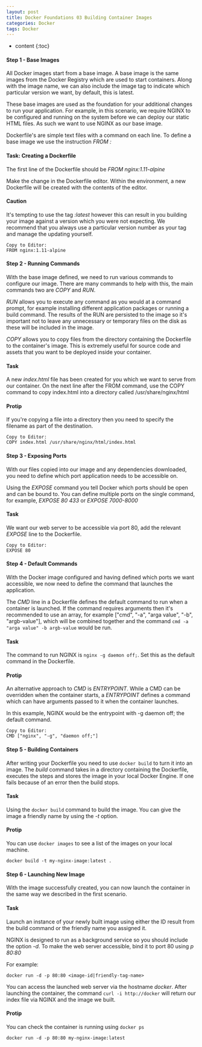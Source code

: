 ```yaml
---
layout: post
title: Docker Foundations 03 Building Container Images 
categories: Docker
tags: Docker
---
```


* content
{:toc}







#### Step 1 - Base Images

All Docker images start from a base image. A base image is the 
same images from the Docker Registry which are used to start containers.
 Along with the image name, we can also include the image tag to 
indicate which particular version we want, by default, this is latest.

These base images are used as the foundation for your additional 
changes to run your application. For example, in this scenario, we 
require NGINX to be configured and running on the system before we can 
deploy our static HTML files. As such we want to use NGINX as our base 
image.

Dockerfile's are simple text files with a command on each line. To define a base image we use the instruction *FROM <image-name>:<tag>*

#### Task: Creating a Dockerfile

The first line of the Dockerfile should be *FROM nginx:1.11-alpine*

Make the change in the Dockerfile editor. Within the environment, a 
new Dockerfile will be created with the contents of the editor.

#### Caution

It's tempting to use the tag *:latest* however this can result
 in you building your image against a version which you were not 
expecting. We recommend that you always use a particular version number 
as your tag and manage the updating yourself.

    Copy to Editor: 
    FROM nginx:1.11-alpine


        
        
        

#### Step 2 - Running Commands

With the base image defined, we need to run various commands to
 configure our image. There are many commands to help with this, the 
main commands two are *COPY* and *RUN*.

*RUN <command>* allows you to execute any command as you
 would at a command prompt, for example installing different application
 packages or running a build command. The results of the RUN are 
persisted to the image so it's important not to leave any unnecessary or
 temporary files on the disk as these will be included in the image.

*COPY <src> <dest>* allows you to copy files from 
the directory containing the Dockerfile to the container's image. This 
is extremely useful for source code and assets that you want to be 
deployed inside your container.

#### Task

A new *index.html* file has been created for you which we want
 to serve from our container. On the next line after the FROM command, 
use the COPY command to copy index.html into a directory called 
/usr/share/nginx/html

#### Protip

If you're copying a file into a directory then you need to specify the filename as part of the destination.

    Copy to Editor:
    COPY index.html /usr/share/nginx/html/index.html


        
        
        

#### Step 3 - Exposing Ports

With our files copied into our image and any dependencies 
downloaded, you need to define which port application needs to be 
accessible on.

Using the *EXPOSE <port>* command you tell Docker which 
ports should be open and can be bound to. You can define multiple ports 
on the single command, for example, *EXPOSE 80 433* or *EXPOSE 7000-8000*

#### Task

We want our web server to be accessible via port 80, add the relevant *EXPOSE* line to the Dockerfile.

    Copy to Editor:
    EXPOSE 80


        
        
        

#### Step 4 - Default Commands

With the Docker image configured and having defined which ports
 we want accessible, we now need to define the command that launches the
 application.

The *CMD* line in a Dockerfile defines the default command to 
run when a container is launched. If the command requires arguments then
 it's recommended to use an array, for example ["cmd", "-a", "arga 
value", "-b", "argb-value"], which will be combined together and the 
command `cmd -a "arga value" -b argb-value` would be run.

#### Task

The command to run NGINX is `nginx -g daemon off;`.  Set this as the default command in the Dockerfile.

#### Protip

An alternative approach to *CMD* is *ENTRYPOINT*. While a CMD can be overridden when the container starts, a *ENTRYPOINT* defines a command which can have arguments passed to it when the container launches. 

In this example, NGINX would be the entrypoint with -g daemon off; the default command.

    Copy to Editor:
    CMD ["nginx", "-g", "daemon off;"]


        
        
        

#### Step 5 - Building Containers

After writing your Dockerfile you need to use `docker build` to turn it into an image. The *build*
 command takes in a directory containing the Dockerfile, executes the 
steps and stores the image in your local Docker Engine. If one fails 
because of an error then the build stops.

#### Task

Using the `docker build` command to build the image. You can give the image a friendly name by using the *-t <name>* option.

#### Protip

You can use `docker images` to see a list of the images on your local machine.

`docker build -t my-nginx-image:latest .`


        
        
        

#### Step 6 - Launching New Image

With the image successfully created, you can now launch the container in the same way we described in the first scenario.

#### Task

Launch an instance of your newly built image using either the ID 
result from the build command or the friendly name you assigned it.

NGINX is designed to run as a background service so you should include the option *-d*.  To make the web server accessible, bind it to port 80 using *p 80:80*

For example:

`docker run -d -p 80:80 <image-id|friendly-tag-name>`

You can access the launched web server via the hostname *docker*. After launching the container, the command `curl -i http://docker` will return our index file via NGINX and the image we built.

#### Protip

You can check the container is running using `docker ps`

`docker run -d -p 80:80 my-nginx-image:latest`


      